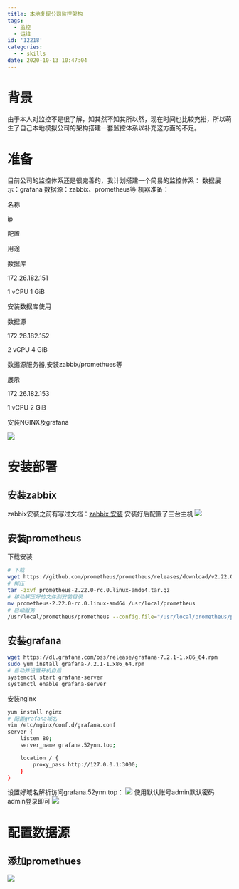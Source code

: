 ```yaml
---
title: 本地复现公司监控架构
tags:
  - 监控
  - 运维
id: '12218'
categories:
  - - skills
date: 2020-10-13 10:47:04
---
```


# 背景

由于本人对监控不是很了解，知其然不知其所以然，现在时间也比较充裕，所以萌生了自己本地模拟公司的架构搭建一套监控体系以补充这方面的不足。
<!--more-->
# 准备

目前公司的监控体系还是很完善的，我计划搭建一个简易的监控体系： 数据展示：grafana 数据源：zabbix、prometheus等 机器准备：

名称

ip

配置

用途

数据库

172.26.182.151

1 vCPU 1 GiB

安装数据库使用

数据源

172.26.182.152

2 vCPU 4 GiB

数据源服务器,安装zabbix/promethues等

展示

172.26.182.153

1 vCPU 2 GiB

安装NGINX及grafana

[![](https://i.loli.net/2020/10/13/aPdSzY4RqAGiFbp.jpg)](https://i.loli.net/2020/10/13/aPdSzY4RqAGiFbp.jpg)

# 安装部署

## 安装zabbix

zabbix安装之前有写过文档：[zabbix 安装](https://www.52ynn.top/index.php/2020/08/18/%e7%9b%91%e6%8e%a7%e5%b7%a5%e5%85%b7-zabbix-%e5%ae%9e%e8%b7%b5/ "zabbix 安装") 安装好后配置了三台主机 [![](https://i.loli.net/2020/10/13/XqR2lzNYvEPOLo4.jpg)](https://i.loli.net/2020/10/13/XqR2lzNYvEPOLo4.jpg)

## 安装prometheus

下载安装

```bash
# 下载
wget https://github.com/prometheus/prometheus/releases/download/v2.22.0-rc.0/prometheus-2.22.0-rc.0.linux-amd64.tar.gz
# 解压
tar -zxvf prometheus-2.22.0-rc.0.linux-amd64.tar.gz
# 移动解压好的文件到安装目录
mv prometheus-2.22.0-rc.0.linux-amd64 /usr/local/prometheus
# 启动服务
/usr/local/prometheus/prometheus --config.file="/usr/local/prometheus/prometheus.yml" &
```

## 安装grafana

```bash
wget https://dl.grafana.com/oss/release/grafana-7.2.1-1.x86_64.rpm
sudo yum install grafana-7.2.1-1.x86_64.rpm
# 启动并设置开机自启
systemctl start grafana-server 
systemctl enable grafana-server 
```

安装nginx

```bash
yum install nginx 
# 配置grafana域名
vim /etc/nginx/conf.d/grafana.conf
server {
    listen 80;
    server_name grafana.52ynn.top;

    location / {
        proxy_pass http://127.0.0.1:3000;
    }
}
```

设置好域名解析访问grafana.52ynn.top： [![](https://i.loli.net/2020/10/13/mClSX5PaOK2ixFo.jpg)](https://i.loli.net/2020/10/13/mClSX5PaOK2ixFo.jpg) 使用默认账号admin默认密码admin登录即可 [![](https://i.loli.net/2020/10/13/IR8eASU7JQX2jWM.jpg)](https://i.loli.net/2020/10/13/IR8eASU7JQX2jWM.jpg)

# 配置数据源

## 添加promethues

[![](https://i.loli.net/2020/10/13/REGWioszmt7q8ZX.jpg)](https://i.loli.net/2020/10/13/REGWioszmt7q8ZX.jpg)